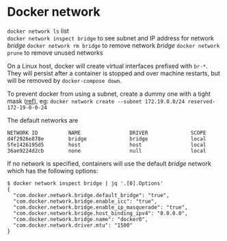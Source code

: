 # Docker network

`docker network ls` list  
`docker network inspect bridge` to see subnet and IP address for network *bridge*
`docker network rm bridge` to remove network *bridge*
`docker network prune` to remove unused networks

On a Linux host, docker will create virtual interfaces prefixed with `br-*`. They will persist after a container is stopped and over machine restarts, but will be removed by `docker-compose down`.

To prevent docker from using a subnet, create a dummy one with a tight mask ([ref](https://github.com/moby/moby/issues/21776#issuecomment-222325610)), eg:
`docker network create --subnet 172.19.0.0/24 reserved-172-19-0-0-24`

The default networks are
```
NETWORK ID          NAME                DRIVER              SCOPE
d4f2926e878e        bridge              bridge              local
5fe1426195d5        host                host                local
36ae9224d2cb        none                null                local
```

If no network is specified, containers will use the default *bridge* network which has the following options:
```
$ docker network inspect bridge | jq '.[0].Options'
{
  "com.docker.network.bridge.default_bridge": "true",
  "com.docker.network.bridge.enable_icc": "true",
  "com.docker.network.bridge.enable_ip_masquerade": "true",
  "com.docker.network.bridge.host_binding_ipv4": "0.0.0.0",
  "com.docker.network.bridge.name": "docker0",
  "com.docker.network.driver.mtu": "1500"
}
```

